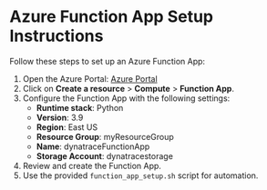 # Azure Function App Setup Instructions

Follow these steps to set up an Azure Function App:

1. Open the Azure Portal: [Azure Portal](https://portal.azure.com/)
2. Click on **Create a resource** > **Compute** > **Function App**.
3. Configure the Function App with the following settings:
   - **Runtime stack**: Python
   - **Version**: 3.9
   - **Region**: East US
   - **Resource Group**: myResourceGroup
   - **Name**: dynatraceFunctionApp
   - **Storage Account**: dynatracestorage
4. Review and create the Function App.
5. Use the provided `function_app_setup.sh` script for automation.